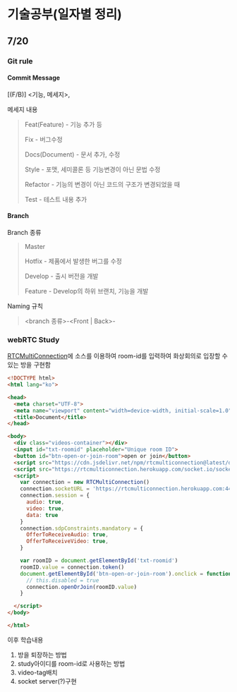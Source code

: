 # 기술공부(일자별 정리)

## 7/20

### Git rule

#### Commit Message

[<type>(F/B)] <기능, 메세지>, <Jira key>

메세지 내용

>Feat(Feature) - 기능 추가 등
>
>Fix - 버그수정
>
>Docs(Document) - 문서 추가, 수정
>
>Style - 포맷, 세미콜론 등 기능변경이 아닌 문법 수정
>
>Refactor - 기능의 변경이 아닌 코드의 구조가 변경되었을 때
>
>Test - 테스트 내용 추가

#### Branch

Branch 종류

>Master
>
>Hotfix - 제품에서 발생한 버그를 수정
>
>Develop - 출시 버전을 개발
>
>Feature - Develop의 하위 브랜치, 기능을 개발

Naming 규칙

><branch 종류>-<Front | Back>-<Action>

### webRTC Study

[RTCMultiConnection](https://www.rtcmulticonnection.org/docs/getting-started/)에 소스를 이용하여 room-id를 입력하여 화상회의로 입장할 수 있는 방을 구현함

```html
<!DOCTYPE html>
<html lang="ko">

<head>
  <meta charset="UTF-8">
  <meta name="viewport" content="width=device-width, initial-scale=1.0">
  <title>Document</title>
</head>

<body>
  <div class="videos-container"></div>
  <input id="txt-roomid" placeholder="Unique room ID">
  <button id="btn-open-or-join-room">open or join</button>
  <script src="https://cdn.jsdelivr.net/npm/rtcmulticonnection@latest/dist/RTCMultiConnection.min.js"></script>
  <script src="https://rtcmulticonnection.herokuapp.com/socket.io/socket.io.js"></script>
  <script>
    var connection = new RTCMultiConnection()
    connection.socketURL = 'https://rtcmulticonnection.herokuapp.com:443/'
    connection.session = {
      audio: true,
      video: true,
      data: true
    }
    connection.sdpConstraints.mandatory = {
      OfferToReceiveAudio: true,
      OfferToReceiveVideo: true,
    }

    var roomID = document.getElementById('txt-roomid')
    roomID.value = connection.token()
    document.getElementById('btn-open-or-join-room').onclick = function () {
      // this.disabled = true
      connection.openOrJoin(roomID.value)
    }

  </script>
</body>

</html>
```

이후 학습내용

1. 방을 퇴장하는 방법
2. study아이디를 room-id로 사용하는 방법
3. video-tag배치
4. socket server(?)구현 




